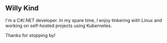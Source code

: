 ## Willy Kind

I'm a C#/.NET developer. In my spare time, I enjoy tinkering with Linux and working on self-hosted projects using Kubernetes.

Thanks for stopping by!
